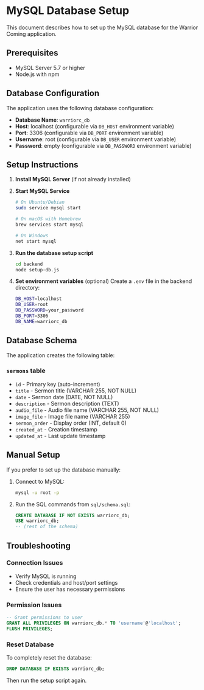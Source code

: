 # MySQL Database Setup

This document describes how to set up the MySQL database for the Warrior Coming application.

## Prerequisites

- MySQL Server 5.7 or higher
- Node.js with npm

## Database Configuration

The application uses the following database configuration:

- **Database Name**: `warriorc_db`
- **Host**: localhost (configurable via `DB_HOST` environment variable)
- **Port**: 3306 (configurable via `DB_PORT` environment variable)
- **Username**: root (configurable via `DB_USER` environment variable)
- **Password**: empty (configurable via `DB_PASSWORD` environment variable)

## Setup Instructions

1. **Install MySQL Server** (if not already installed)
   
2. **Start MySQL Service**
   ```bash
   # On Ubuntu/Debian
   sudo service mysql start
   
   # On macOS with Homebrew
   brew services start mysql
   
   # On Windows
   net start mysql
   ```

3. **Run the database setup script**
   ```bash
   cd backend
   node setup-db.js
   ```

4. **Set environment variables** (optional)
   Create a `.env` file in the backend directory:
   ```bash
   DB_HOST=localhost
   DB_USER=root
   DB_PASSWORD=your_password
   DB_PORT=3306
   DB_NAME=warriorc_db
   ```

## Database Schema

The application creates the following table:

### `sermons` table
- `id` - Primary key (auto-increment)
- `title` - Sermon title (VARCHAR 255, NOT NULL)
- `date` - Sermon date (DATE, NOT NULL)
- `description` - Sermon description (TEXT)
- `audio_file` - Audio file name (VARCHAR 255, NOT NULL)
- `image_file` - Image file name (VARCHAR 255)
- `sermon_order` - Display order (INT, default 0)
- `created_at` - Creation timestamp
- `updated_at` - Last update timestamp

## Manual Setup

If you prefer to set up the database manually:

1. Connect to MySQL:
   ```bash
   mysql -u root -p
   ```

2. Run the SQL commands from `sql/schema.sql`:
   ```sql
   CREATE DATABASE IF NOT EXISTS warriorc_db;
   USE warriorc_db;
   -- (rest of the schema)
   ```

## Troubleshooting

### Connection Issues
- Verify MySQL is running
- Check credentials and host/port settings
- Ensure the user has necessary permissions

### Permission Issues
```sql
-- Grant permissions to user
GRANT ALL PRIVILEGES ON warriorc_db.* TO 'username'@'localhost';
FLUSH PRIVILEGES;
```

### Reset Database
To completely reset the database:
```sql
DROP DATABASE IF EXISTS warriorc_db;
```
Then run the setup script again.